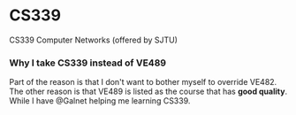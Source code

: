 # CS339
CS339 Computer Networks (offered by SJTU)

### Why I take CS339 instead of VE489
Part of the reason is that I don't want to bother myself to override VE482.
The other reason is that VE489 is listed as the course that has **good quality**. While I have @Galnet helping me learning CS339.
